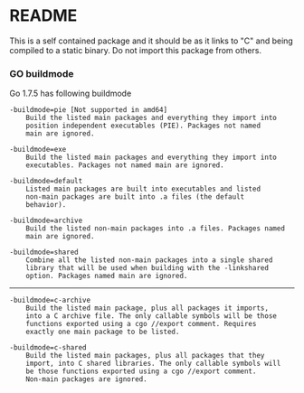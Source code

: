 # README

This is a self contained package and it should be as it links to "C" and
being compiled to a static binary. Do not import this package from others.

### GO buildmode

Go 1.7.5 has following buildmode

```
-buildmode=pie [Not supported in amd64]
    Build the listed main packages and everything they import into
    position independent executables (PIE). Packages not named
    main are ignored.

-buildmode=exe
    Build the listed main packages and everything they import into
    executables. Packages not named main are ignored.

-buildmode=default
    Listed main packages are built into executables and listed
    non-main packages are built into .a files (the default
    behavior).

-buildmode=archive
    Build the listed non-main packages into .a files. Packages named
    main are ignored.

-buildmode=shared
    Combine all the listed non-main packages into a single shared
    library that will be used when building with the -linkshared
    option. Packages named main are ignored.
```

- - -

```
-buildmode=c-archive
    Build the listed main package, plus all packages it imports,
    into a C archive file. The only callable symbols will be those
    functions exported using a cgo //export comment. Requires
    exactly one main package to be listed.

-buildmode=c-shared
    Build the listed main packages, plus all packages that they
    import, into C shared libraries. The only callable symbols will
    be those functions exported using a cgo //export comment.
    Non-main packages are ignored.
```